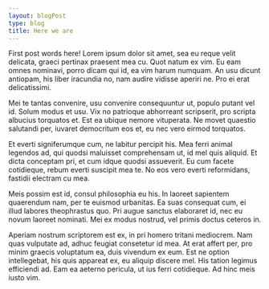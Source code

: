 ```yaml
---
layout: blogPost
type: blog
title: Here we are
---
```


First post words here! Lorem ipsum dolor sit amet, sea eu reque velit delicata, graeci pertinax praesent mea cu. Quot natum ex vim. Eu eam omnes nominavi, porro dicam qui id, ea vim harum numquam. An usu dicunt antiopam, his liber iracundia no, nam audire vidisse aperiri ne. Pro ei erat delicatissimi.

Mei te tantas convenire, usu convenire consequuntur ut, populo putant vel id. Solum modus et usu. Vix no patrioque abhorreant scripserit, pro scripta albucius torquatos et. Est ea ubique nemore vituperata. Ne movet quaestio salutandi per, iuvaret democritum eos et, eu nec vero eirmod torquatos.

Et everti signiferumque cum, ne labitur percipit his. Mea ferri animal legendos ad, qui quodsi maluisset comprehensam ut, id mel quis aliquid. Et dicta conceptam pri, et cum idque quodsi assueverit. Eu cum facete cotidieque, rebum everti suscipit mea te. No eos vero everti reformidans, fastidii electram cu mea.

Meis possim est id, consul philosophia eu his. In laoreet sapientem quaerendum nam, per te euismod urbanitas. Ea suas consequat cum, ei illud labores theophrastus quo. Pri augue sanctus elaboraret id, nec eu novum laoreet nominati. Mei ex modus nostrud, vel primis doctus ceteros in.

Aperiam nostrum scriptorem est ex, in pri homero tritani mediocrem. Nam quas vulputate ad, adhuc feugiat consetetur id mea. At erat affert per, pro minim graecis voluptatum ea, duis vivendum ex eum. Est ne option intellegebat, his quis appareat ex, eu aliquip discere mel. His tation legimus efficiendi ad. Eam ea aeterno pericula, ut ius ferri cotidieque. Ad hinc meis iusto vim.
